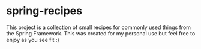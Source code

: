 # spring-recipes

This project is a collection of small recipes for commonly used things from the Spring Framework.
This was created for my personal use but feel free to enjoy as you see fit :)
